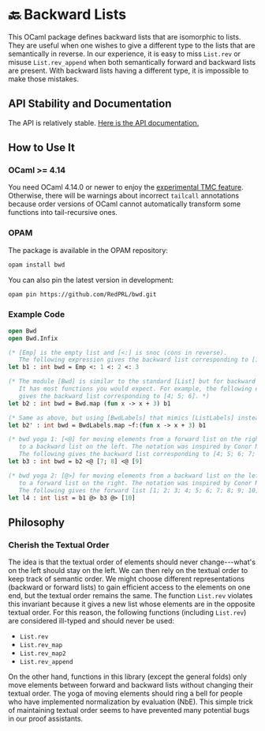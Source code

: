 # 🔙 Backward Lists

This OCaml package defines backward lists that are isomorphic to lists.
They are useful when one wishes to give a different type to the lists that are semantically in reverse.
In our experience, it is easy to miss `List.rev` or misuse `List.rev_append` when both semantically forward and backward lists are present.
With backward lists having a different type, it is impossible to make those mistakes.

## API Stability and Documentation

The API is relatively stable. [Here is the API documentation.](https://redprl.org/ocaml-bwd/bwd/Bwd/)

## How to Use It

### OCaml >= 4.14

You need OCaml 4.14.0 or newer to enjoy the [experimental TMC feature](https://www.ocaml.org/manual/tail_mod_cons.html). Otherwise, there will be warnings about incorrect `tailcall` annotations because order versions of OCaml cannot automatically transform some functions into tail-recursive ones.

### OPAM

The package is available in the OPAM repository:

```sh
opam install bwd
```

You can also pin the latest version in development:

```sh
opam pin https://github.com/RedPRL/bwd.git
```

### Example Code

```ocaml
open Bwd
open Bwd.Infix

(* [Emp] is the empty list and [<:] is snoc (cons in reverse).
   The following expression gives the backward list corresponding to [1; 2; 3]. *)
let b1 : int bwd = Emp <: 1 <: 2 <: 3

(* The module [Bwd] is similar to the standard [List] but for backward lists.
   It has most functions you would expect. For example, the following expression
   gives the backward list corresponding to [4; 5; 6]. *)
let b2 : int bwd = Bwd.map (fun x -> x + 3) b1

(* Same as above, but using [BwdLabels] that mimics [ListLabels] instead. *)
let b2' : int bwd = BwdLabels.map ~f:(fun x -> x + 3) b1

(* bwd yoga 1: [<@] for moving elements from a forward list on the right
   to a backward list on the left. The notation was inspired by Conor McBride.
   The following gives the backward list corresponding to [4; 5; 6; 7; 8; 9]. *)
let b3 : int bwd = b2 <@ [7; 8] <@ [9]

(* bwd yoga 2: [@>] for moving elements from a backward list on the left
   to a forward list on the right. The notation was inspired by Conor McBride.
   The following gives the forward list [1; 2; 3; 4; 5; 6; 7; 8; 9; 10]. *)
let l4 : int list = b1 @> b3 @> [10]
```

## Philosophy

### Cherish the Textual Order

The idea is that the textual order of elements should never change---what's on the left should stay on the left. We can then rely on the textual order to keep track of semantic order. We might choose different representations (backward or forward lists) to gain efficient access to the elements on one end, but the textual order remains the same. The function `List.rev` violates this invariant because it gives a new list whose elements are in the opposite textual order. For this reason, the following functions (including `List.rev`) are considered ill-typed and should never be used:

- `List.rev`
- `List.rev_map`
- `List.rev_map2`
- `List.rev_append`

On the other hand, functions in this library (except the general folds) only move elements between forward and backward lists without changing their textual order. The yoga of moving elements should ring a bell for people who have implemented normalization by evaluation (NbE). This simple trick of maintaining textual order seems to have prevented many potential bugs in our proof assistants.
